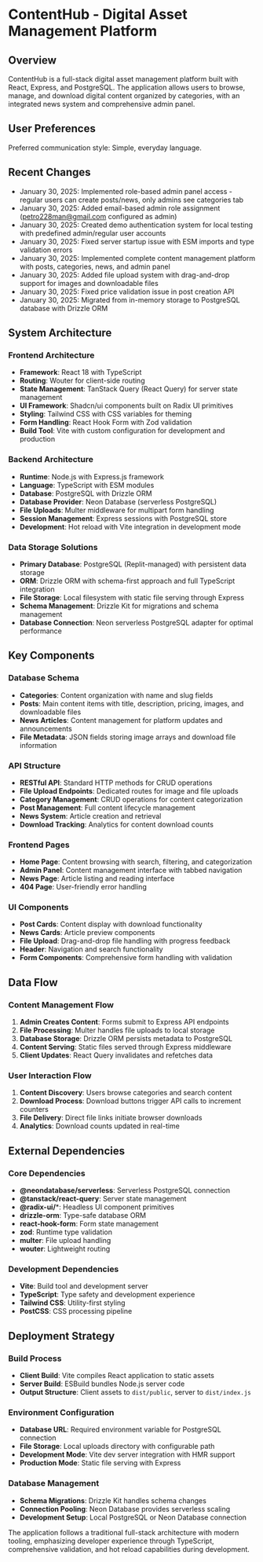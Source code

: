 # ContentHub - Digital Asset Management Platform

## Overview

ContentHub is a full-stack digital asset management platform built with React, Express, and PostgreSQL. The application allows users to browse, manage, and download digital content organized by categories, with an integrated news system and comprehensive admin panel.

## User Preferences

Preferred communication style: Simple, everyday language.

## Recent Changes

- January 30, 2025: Implemented role-based admin panel access - regular users can create posts/news, only admins see categories tab
- January 30, 2025: Added email-based admin role assignment (petro228man@gmail.com configured as admin)
- January 30, 2025: Created demo authentication system for local testing with predefined admin/regular user accounts
- January 30, 2025: Fixed server startup issue with ESM imports and type validation errors
- January 30, 2025: Implemented complete content management platform with posts, categories, news, and admin panel
- January 30, 2025: Added file upload system with drag-and-drop support for images and downloadable files
- January 30, 2025: Fixed price validation issue in post creation API  
- January 30, 2025: Migrated from in-memory storage to PostgreSQL database with Drizzle ORM

## System Architecture

### Frontend Architecture
- **Framework**: React 18 with TypeScript
- **Routing**: Wouter for client-side routing
- **State Management**: TanStack Query (React Query) for server state management
- **UI Framework**: Shadcn/ui components built on Radix UI primitives
- **Styling**: Tailwind CSS with CSS variables for theming
- **Form Handling**: React Hook Form with Zod validation
- **Build Tool**: Vite with custom configuration for development and production

### Backend Architecture
- **Runtime**: Node.js with Express.js framework
- **Language**: TypeScript with ESM modules
- **Database**: PostgreSQL with Drizzle ORM
- **Database Provider**: Neon Database (serverless PostgreSQL)
- **File Uploads**: Multer middleware for multipart form handling
- **Session Management**: Express sessions with PostgreSQL store
- **Development**: Hot reload with Vite integration in development mode

### Data Storage Solutions
- **Primary Database**: PostgreSQL (Replit-managed) with persistent data storage
- **ORM**: Drizzle ORM with schema-first approach and full TypeScript integration
- **File Storage**: Local filesystem with static file serving through Express
- **Schema Management**: Drizzle Kit for migrations and schema management
- **Database Connection**: Neon serverless PostgreSQL adapter for optimal performance

## Key Components

### Database Schema
- **Categories**: Content organization with name and slug fields
- **Posts**: Main content items with title, description, pricing, images, and downloadable files
- **News Articles**: Content management for platform updates and announcements
- **File Metadata**: JSON fields storing image arrays and download file information

### API Structure
- **RESTful API**: Standard HTTP methods for CRUD operations
- **File Upload Endpoints**: Dedicated routes for image and file uploads
- **Category Management**: CRUD operations for content categorization
- **Post Management**: Full content lifecycle management
- **News System**: Article creation and retrieval
- **Download Tracking**: Analytics for content download counts

### Frontend Pages
- **Home Page**: Content browsing with search, filtering, and categorization
- **Admin Panel**: Content management interface with tabbed navigation
- **News Page**: Article listing and reading interface
- **404 Page**: User-friendly error handling

### UI Components
- **Post Cards**: Content display with download functionality
- **News Cards**: Article preview components
- **File Upload**: Drag-and-drop file handling with progress feedback
- **Header**: Navigation and search functionality
- **Form Components**: Comprehensive form handling with validation

## Data Flow

### Content Management Flow
1. **Admin Creates Content**: Forms submit to Express API endpoints
2. **File Processing**: Multer handles file uploads to local storage
3. **Database Storage**: Drizzle ORM persists metadata to PostgreSQL
4. **Content Serving**: Static files served through Express middleware
5. **Client Updates**: React Query invalidates and refetches data

### User Interaction Flow
1. **Content Discovery**: Users browse categories and search content
2. **Download Process**: Download buttons trigger API calls to increment counters
3. **File Delivery**: Direct file links initiate browser downloads
4. **Analytics**: Download counts updated in real-time

## External Dependencies

### Core Dependencies
- **@neondatabase/serverless**: Serverless PostgreSQL connection
- **@tanstack/react-query**: Server state management
- **@radix-ui/***: Headless UI component primitives
- **drizzle-orm**: Type-safe database ORM
- **react-hook-form**: Form state management
- **zod**: Runtime type validation
- **multer**: File upload handling
- **wouter**: Lightweight routing

### Development Dependencies
- **Vite**: Build tool and development server
- **TypeScript**: Type safety and development experience
- **Tailwind CSS**: Utility-first styling
- **PostCSS**: CSS processing pipeline

## Deployment Strategy

### Build Process
- **Client Build**: Vite compiles React application to static assets
- **Server Build**: ESBuild bundles Node.js server code
- **Output Structure**: Client assets to `dist/public`, server to `dist/index.js`

### Environment Configuration
- **Database URL**: Required environment variable for PostgreSQL connection
- **File Storage**: Local uploads directory with configurable path
- **Development Mode**: Vite dev server integration with HMR support
- **Production Mode**: Static file serving with Express

### Database Management
- **Schema Migrations**: Drizzle Kit handles schema changes
- **Connection Pooling**: Neon Database provides serverless scaling
- **Development Setup**: Local PostgreSQL or Neon Database connection

The application follows a traditional full-stack architecture with modern tooling, emphasizing developer experience through TypeScript, comprehensive validation, and hot reload capabilities during development.
